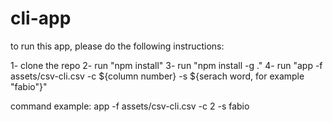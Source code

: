# cli-app

to run this app, please do the following instructions:

1- clone the repo
2- run "npm install"
3- run "npm install -g ."
4- run "app -f assets/csv-cli.csv -c ${column number} -s ${serach word, for example "fabio"}"

command example: app -f assets/csv-cli.csv -c 2 -s fabio
